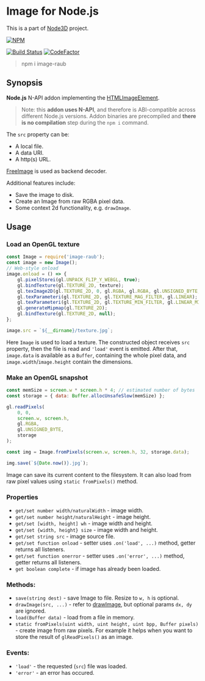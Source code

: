 # Image for Node.js

This is a part of [Node3D](https://github.com/node-3d) project.

[![NPM](https://nodei.co/npm/image-raub.png?compact=true)](https://www.npmjs.com/package/image-raub)

[![Build Status](https://api.travis-ci.com/node-3d/image-raub.svg?branch=master)](https://travis-ci.com/node-3d/image-raub)
[![CodeFactor](https://www.codefactor.io/repository/github/node-3d/image-raub/badge)](https://www.codefactor.io/repository/github/node-3d/image-raub)

> npm i image-raub


## Synopsis

**Node.js** N-API addon implementing the
[HTMLImageElement](https://developer.mozilla.org/en-US/docs/Web/API/HTMLImageElement/Image).

> Note: this **addon uses N-API**, and therefore is ABI-compatible across different
Node.js versions. Addon binaries are precompiled and **there is no compilation**
step during the `npm i` command.

The `src` property can be:
* A local file.
* A data URI.
* A http(s) URL.


[FreeImage](http://freeimage.sourceforge.net/) is used as backend decoder.


Additional features include:
* Save the image to disk.
* Create an Image from raw RGBA pixel data.
* Some context 2d functionality, e.g. `drawImage`.


## Usage

### Load an OpenGL texture

```js
const Image = require('image-raub');
const image = new Image();
// Web-style onload
image.onload = () => {
	gl.pixelStorei(gl.UNPACK_FLIP_Y_WEBGL, true);
	gl.bindTexture(gl.TEXTURE_2D, texture);
	gl.texImage2D(gl.TEXTURE_2D, 0, gl.RGBA, gl.RGBA, gl.UNSIGNED_BYTE, image);
	gl.texParameteri(gl.TEXTURE_2D, gl.TEXTURE_MAG_FILTER, gl.LINEAR);
	gl.texParameteri(gl.TEXTURE_2D, gl.TEXTURE_MIN_FILTER, gl.LINEAR_MIPMAP_NEAREST);
	gl.generateMipmap(gl.TEXTURE_2D);
	gl.bindTexture(gl.TEXTURE_2D, null);
};

image.src = `${__dirname}/texture.jpg`;
```

Here `Image` is used to load a texture. The constructed object receives `src` property,
then the file is read and `'load'` event is emitted. After that, `image.data` is
available as a `Buffer`, containing the whole pixel data, and `image.width`/`image.height`
contain the dimensions.

### Make an OpenGL snapshot

```js
const memSize = screen.w * screen.h * 4; // estimated number of bytes
const storage = { data: Buffer.allocUnsafeSlow(memSize) };

gl.readPixels(
	0, 0,
	screen.w, screen.h,
	gl.RGBA,
	gl.UNSIGNED_BYTE,
	storage
);

const img = Image.fromPixels(screen.w, screen.h, 32, storage.data);

img.save(`${Date.now()}.jpg`);
```

Image can save its current content to the filesystem. It can also load from raw
pixel values using `static fromPixels()` method.


### Properties

* `get/set number width/naturalWidth` - image width.
* `get/set number height/naturalHeight` - image height.
* `get/set [width, height] wh` - image width and height.
* `get/set {width, height} size` - image width and height.
* `get/set string src` - image source file.
* `get/set function onload` - setter uses `.on('load', ...)` method, getter returns all listeners.
* `get/set function onerror` - setter uses `.on('error', ...)` method, getter returns all listeners.
* `get boolean complete` - if image has already been loaded.


### Methods:

* `save(string dest)` - save Image to file. Resize to `w, h` is optional.
* `drawImage(src, ...)` - refer to
[drawImage](https://developer.mozilla.org/en-US/docs/Web/API/CanvasRenderingContext2D/drawImage),
but optional params `dx, dy` are ignored.
* `load(Buffer data)` - load from a file in memory.
* `static fromPixels(uint width, uint height, uint bpp, Buffer pixels)` - create
image from raw pixels. For example it helps when you want to store the result
of `glReadPixels()` as an image.


### Events:

* `'load'` - the requested (`src`) file was loaded.
* `'error'` - an error has occured.
